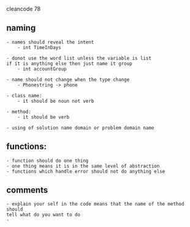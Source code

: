 cleancode 78

## naming 
    - names should reveal the intent 
        - int TimeInDays

    - donot use the word list unless the variable is list 
    if it is anything else then just name it group
        - int accountGroup

    - name should not change when the type change
        - Phonestring -> phone 

    - class name:
        - it should be noun not verb

    - method:
        - it should be verb 

    - using of solution name domain or problem domain name 

## functions:
    - function should do one thing
    - one thing means it is in the same level of abstraction 
    - functions which handle error should not do anything else 

## comments 
    - explain your self in the code means that the name of the method should
    tell what do you want to do
    -